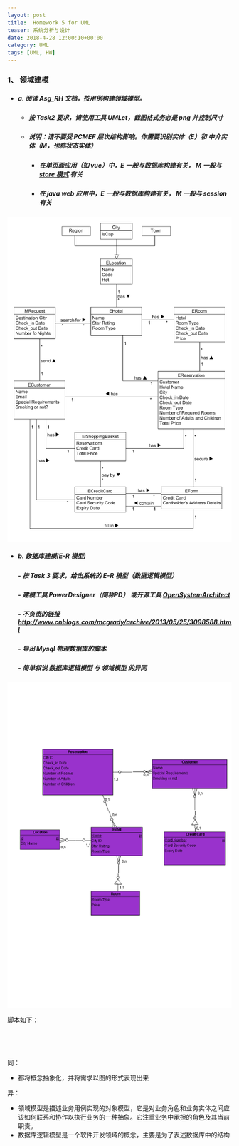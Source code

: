 ```yaml
---
layout: post
title:  Homework 5 for UML
teaser: 系统分析与设计
date: 2018-4-28 12:00:10+00:00
category: UML
tags: [UML, HW]
---
```


### 1、 领域建模

- ##### a. 阅读 Asg_RH 文档，按用例构建领域模型。

  - ##### 按 Task2 要求，请使用工具 UMLet，截图格式务必是 png 并控制尺寸

  - ##### 说明：请不要受 PCMEF 层次结构影响。你需要识别实体（E）和 中介实体（M，也称状态实体）

    - ##### 在单页面应用（如 vue）中，E 一般与数据库构建有关， M 一般与 [store 模式](https://cn.vuejs.org/v2/guide/state-management.html) 有关

    - ##### 在 java web 应用中，E 一般与数据库构建有关， M 一般与 session 有关





![domain](..\i\domain.png)







- ##### b. 数据库建模(E-R 模型)

  ##### \- 按 Task 3 要求，给出系统的 E-R 模型（数据逻辑模型）

  ##### \- 建模工具 PowerDesigner（简称PD） 或开源工具 [OpenSystemArchitect](http://www.codebydesign.com/)

  ##### \- 不负责的链接 <http://www.cnblogs.com/mcgrady/archive/2013/05/25/3098588.html>

  ##### \- 导出 Mysql 物理数据库的脚本

  ##### \- 简单叙说 数据库逻辑模型 与 领域模型 的异同



![ER](..\i\ER.png)





脚本如下：

```




```



同：

- 都将概念抽象化，并将需求以图的形式表现出来

异：

- 领域模型是描述业务用例实现的对象模型，它是对业务角色和业务实体之间应该如何联系和协作以执行业务的一种抽象。它注重业务中承担的角色及其当前职责。
- 数据库逻辑模型是一个软件开发领域的概念，主要是为了表述数据库中的结构
